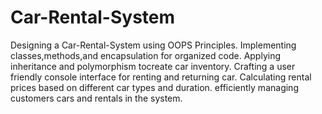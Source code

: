 # Car-Rental-System
Designing a Car-Rental-System using OOPS Principles.
Implementing classes,methods,and encapsulation for organized code.
Applying inheritance and polymorphism tocreate car inventory.
Crafting a user friendly console interface for renting and returning car.
Calculating rental prices based on different car types and duration.
efficiently managing customers cars and rentals in the system.
